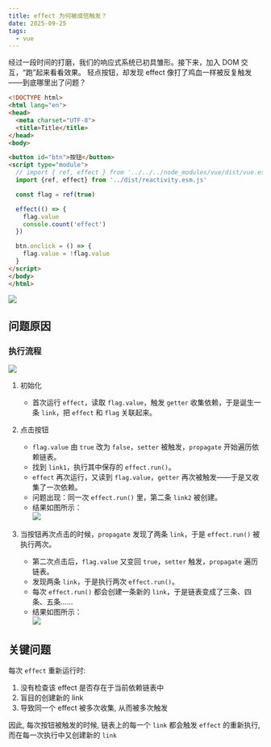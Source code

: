 ```yaml
---
title: effect 为何被成倍触发？
date: 2025-09-25
tags:
  - vue
---
```


经过一段时间的打磨，我们的响应式系统已初具雏形。接下来，加入 DOM 交互，“跑”起来看看效果。
轻点按钮，却发现 effect 像打了鸡血一样被反复触发——到底哪里出了问题？
```html
<!DOCTYPE html>
<html lang="en">
<head>
  <meta charset="UTF-8">
  <title>Title</title>
</head>
<body>

<button id="btn">按钮</button>
<script type="module">
  // import { ref, effect } from '../../../node_modules/vue/dist/vue.esm-browser.prod.js'
  import {ref, effect} from '../dist/reactivity.esm.js'

  const flag = ref(true)

  effect(() => {
    flag.value
    console.count('effect')
  })

  btn.onclick = () => {
    flag.value = !flag.value
  }
</script>
</body>
</html>
```
![](https://raw.githubusercontent.com/patty-yang/pic/img/test/effect.gif)


## 问题原因
### 执行流程

![](https://raw.githubusercontent.com/patty-yang/pic/img/test/202510100849087.png)

1. 初始化  
   - 首次运行 `effect`，读取 `flag.value`，触发 `getter` 收集依赖，于是诞生一条 `link`，把 `effect` 和 `flag` 关联起来。

2. 点击按钮  
   - `flag.value` 由 `true` 改为 `false`，`setter` 被触发，`propagate` 开始遍历依赖链表。  
   - 找到 `link1`，执行其中保存的 `effect.run()`。  
   - `effect` 再次运行，又读到 `flag.value`，`getter` 再次被触发——于是又收集了一次依赖。  
   - 问题出现：同一次 `effect.run()` 里，第二条 `link2` 被创建。
   - 结果如图所示：  
     ![](https://raw.githubusercontent.com/patty-yang/pic/img/test/202510100858031.png)
3. 当按钮再次点击的时候，`propagate` 发现了两条 `link`，于是 `effect.run()` 被执行两次。  
   - 第二次点击后，`flag.value` 又变回 `true`，`setter` 触发，`propagate` 遍历链表。  
   - 发现两条 `link`，于是执行两次 `effect.run()`。  
   - 每次 `effect.run()` 都会创建一条新的 `link`，于是链表变成了三条、四条、五条……  
   - 结果如图所示：  
     ![](https://raw.githubusercontent.com/patty-yang/pic/img/test/202510100950377.png)


## 关键问题
每次 `effect` 重新运行时: 
1. 没有检查该 effect 是否存在于当前依赖链表中
2. 盲目的创建新的 link
3. 导致同一个 effect 被多次收集, 从而被多次触发


因此, 每次按钮被触发的时候, 链表上的每一个 `link` 都会触发 `effect` 的重新执行, 而在每一次执行中又创建新的 `link`
